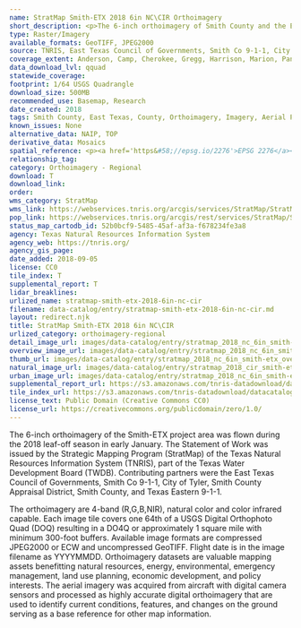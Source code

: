 ```yaml
---
name: StratMap Smith-ETX 2018 6in NC\CIR Orthoimagery
short_description: <p>The 6-inch orthoimagery of Smith County and the East Texas area was flown during the 2018 leaf-off season in early January.</p>
type: Raster/Imagery
available_formats: GeoTIFF, JPEG2000
source: TNRIS, East Texas Council of Governments, Smith Co 9-1-1, City of Tyler, Smith County Appraisal District, Smith County, Texas Eastern 9-1-1
coverage_extent: Anderson, Camp, Cherokee, Gregg, Harrison, Marion, Panola, Rains, Rusk, Smith, Upshur, Van Zandt, and Wood Counties with adjacent coverage of Lake Palestine.
data_download_lvl: qquad
statewide_coverage:
footprint: 1/64 USGS Quadrangle
download_size: 500MB
recommended_use: Basemap, Research
date_created: 2018
tags: Smith County, East Texas, County, Orthoimagery, Imagery, Aerial Photography, NC, Natural Color, CIR, Historical
known_issues: None
alternative_data: NAIP, TOP
derivative_data: Mosaics
spatial_reference: <p><a href='https&#58;//epsg.io/2276'>EPSG 2276</a></p>
relationship_tag:
category: Orthoimagery - Regional
download: T
download_link:
order:
wms_category: StratMap
wms_link: https://webservices.tnris.org/arcgis/services/StratMap/StratMap18_NC_CIR_6in_Smith_ETX/ImageServer/WMSServer
pop_link: https://webservices.tnris.org/arcgis/rest/services/StratMap/StratMap18_NC_CIR_6in_Smith_ETX/ImageServer?f=jsapi
status_map_cartodb_id: 52b0bcf9-5485-45af-af3a-f678234fe3a8
agency: Texas Natural Resources Information System
agency_web: https://tnris.org/
agency_gis_page:
date_added: 2018-09-05
license: CC0
tile_index: T
supplemental_report: T
lidar_breaklines:
urlized_name: stratmap-smith-etx-2018-6in-nc-cir
filename: data-catalog/entry/stratmap-smith-etx-2018-6in-nc-cir.md
layout: redirect.njk
title: StratMap Smith-ETX 2018 6in NC\CIR
urlized_category: orthoimagery-regional
detail_image_url: images/data-catalog/entry/stratmap_2018_nc_6in_smith-etx_detail.jpg
overview_image_url: images/data-catalog/entry/stratmap_2018_nc_6in_smith-etx_overview.jpg
thumb_url: images/data-catalog/entry/stratmap_2018_nc_6in_smith-etx_overview.jpg
natural_image_url: images/data-catalog/entry/stratmap_2018_cir_smith-etx_naturalfeatures.jpg
urban_image_url: images/data-catalog/entry/stratmap_2018_nc_6in_smith-etx_urban.jpg
supplemental_report_url: https://s3.amazonaws.com/tnris-datadownload/datacatalog/supplemental_reports/stratmap_smithetx_2018_6in_nc_cir_supplementalreports.zip
tile_index_url: https://s3.amazonaws.com/tnris-datadownload/datacatalog/tile_index/stratmap_smith_etx_2018_6in_nc_cir_tileindex.zip
license_text: Public Domain (Creative Commons CC0)
license_url: https://creativecommons.org/publicdomain/zero/1.0/
---
```


The 6-inch orthoimagery of the Smith-ETX project area was flown during the 2018 leaf-off season in early January. The Statement of Work was issued by the Strategic Mapping Program (StratMap) of the Texas Natural Resources Information System (TNRIS), part of the Texas Water Development Board (TWDB). Contributing partners were the East Texas Council of Governments, Smith Co 9-1-1, City of Tyler, Smith County Appraisal District, Smith County, and Texas Eastern 9-1-1.

The orthoimagery are 4-band (R,G,B,NIR), natural color and color infrared capable. Each image tile covers one 64th of a USGS Digital Orthophoto Quad (DOQ) resulting in a DO4Q or approximately 1 square mile with minimum 300-foot buffers. Available image formats are compressed JPEG2000 or ECW and uncompressed GeoTIFF. Flight date is in the image filename as YYYYMMDD. Orthoimagery datasets are valuable mapping assets benefitting natural resources, energy, environmental, emergency management, land use planning, economic development, and policy interests. The aerial imagery was acquired from aircraft with digital camera sensors and processed as highly accurate digital orthoimagery that are used to identify current conditions, features, and changes on the ground serving as a base reference for other map information.
